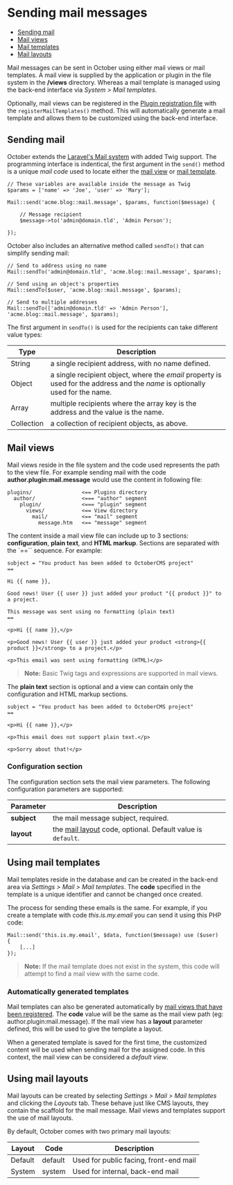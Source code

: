 # Sending mail messages

- [Sending mail](#sending-mail)
- [Mail views](#mail-views)
- [Mail templates](#mail-templates)
- [Mail layouts](#mail-layouts)

Mail messages can be sent in October using either mail views or mail templates. A mail view is supplied by the application or plugin in the file system in the **/views** directory. Whereas a mail template is managed using the back-end interface via *System > Mail templates*.

Optionally, mail views can be registered in the [Plugin registration file](registration#mail-templates) with the `registerMailTemplates()` method. This will automatically generate a mail template and allows them to be customized using the back-end interface.

<a name="sending-mail" class="anchor" href="#sending-mail"></a>
## Sending mail

October extends the [Laravel's Mail system](http://laravel.com/docs/mail) with added Twig support. The programming interface is indentical, the first argument in the `send()` method is a unique *mail code* used to locate either the [mail view](#mail-views) or [mail template](#mail-templates).

    // These variables are available inside the message as Twig
    $params = ['name' => 'Joe', 'user' => 'Mary'];

    Mail::send('acme.blog::mail.message', $params, function($message) {

        // Message recipient
        $message->to('admin@domain.tld', 'Admin Person');

    });

October also includes an alternative method called `sendTo()` that can simplify sending mail:

    // Send to address using no name
    Mail::sendTo('admin@domain.tld', 'acme.blog::mail.message', $params);

    // Send using an object's properties
    Mail::sendTo($user, 'acme.blog::mail.message', $params);

    // Send to multiple addresses
    Mail::sendTo(['admin@domain.tld' => 'Admin Person'], 'acme.blog::mail.message', $params);

The first argument in `sendTo()` is used for the recipients can take different value types:

Type  | Description
------------- | -------------
String | a single recipient address, with no name defined.
Object | a single recipient object, where the *email* property is used for the address and the *name* is optionally used for the name.
Array | multiple recipients where the array key is the address and the value is the name.
Collection | a collection of recipient objects, as above.

<a name="mail-views" class="anchor" href="#mail-views"></a>
## Mail views

Mail views reside in the file system and the code used represents the path to the view file. For example sending mail with the code **author.plugin:mail.message** would use the content in following file:

    plugins/                <== Plugins directory
      author/               <=== "author" segment
        plugin/             <=== "plugin" segment
          views/            <== View directory
            mail/           <== "mail" segment
              message.htm   <== "message" segment

The content inside a mail view file can include up to 3 sections: **configuration**, **plain text**, and **HTML markup**. Sections are separated with the `==`` sequence. For example:

    subject = "You product has been added to OctoberCMS project"
    ==

    Hi {{ name }},

    Good news! User {{ user }} just added your product "{{ product }}" to a project.

    This message was sent using no formatting (plain text)
    ==

    <p>Hi {{ name }},</p>

    <p>Good news! User {{ user }} just added your product <strong>{{ product }}</strong> to a project.</p>

    <p>This email was sent using formatting (HTML)</p>

> **Note:** Basic Twig tags and expressions are supported in mail views.

The **plain text** section is optional and a view can contain only the configuration and HTML markup sections.

    subject = "You product has been added to OctoberCMS project"
    ==

    <p>Hi {{ name }},</p>

    <p>This email does not support plain text.</p>

    <p>Sorry about that!</p>

### Configuration section

The configuration section sets the mail view parameters. The following configuration parameters are supported:

Parameter  | Description
------------- | -------------
**subject** | the mail message subject, required.
**layout** | the [mail layout](#mail-layouts) code, optional. Default value is `default`.

<a name="mail-templates" class="anchor" href="#mail-templates"></a>
## Using mail templates

Mail templates reside in the database and can be created in the back-end area via *Settings > Mail > Mail templates*. The **code** specified in the template is a unique identifier and cannot be changed once created.

The process for sending these emails is the same. For example, if you create a template with code *this.is.my.email* you can send it using this PHP code:

    Mail::send('this.is.my.email', $data, function($message) use ($user)
    {
        [...]
    });

> **Note:** If the mail template does not exist in the system, this code will attempt to find a mail view with the same code.

### Automatically generated templates

Mail templates can also be generated automatically by [mail views that have been registered](registration#mail-templates). The **code** value will be the same as the mail view path (eg: author.plugin:mail.message). If the mail view has a **layout** parameter defined, this will be used to give the template a layout.

When a generated template is saved for the first time, the customized content will be used when sending mail for the assigned code. In this context, the mail view can be considered a *default view*.

<a name="mail-layouts" class="anchor" href="#mail-layouts"></a>
## Using mail layouts

Mail layouts can be created by selecting *Settings > Mail > Mail templates* and clicking the *Layouts* tab. These behave just like CMS layouts, they contain the scaffold for the mail message. Mail views and templates support the use of mail layouts.

By default, October comes with two primary mail layouts:

Layout  | Code | Description
------------- | ------------- | -------------
Default | default | Used for public facing, front-end mail
System | system | Used for internal, back-end mail
